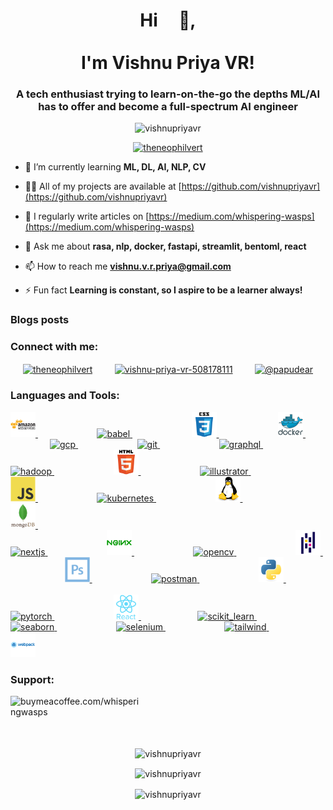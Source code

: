 <h1 align="center">Hi &nbsp; &nbsp; 👋, <br><br> I'm Vishnu Priya VR!</h1>
<h3 align="center">A tech enthusiast trying to learn-on-the-go the depths ML/AI has to offer and become a full-spectrum AI engineer</h3>

<p align="center"> <img src="https://komarev.com/ghpvc/?username=vishnupriyavr&label=Profile%20views&color=0e75b6&style=flat" alt="vishnupriyavr" /> </p>

<p align="center"> <a href="https://twitter.com/theneophilvert" target="blank"><img src="https://img.shields.io/twitter/follow/theneophilvert?logo=twitter&style=for-the-badge" alt="theneophilvert" /></a> </p>

- 🌱 I’m currently learning **ML, DL, AI, NLP, CV**

- 👨‍💻 All of my projects are available at [https://github.com/vishnupriyavr](https://github.com/vishnupriyavr)

- 📝 I regularly write articles on [https://medium.com/whispering-wasps](https://medium.com/whispering-wasps)

- 💬 Ask me about **rasa, nlp, docker, fastapi, streamlit, bentoml, react**

- 📫 How to reach me **vishnu.v.r.priya@gmail.com**

- ⚡ Fun fact **Learning is constant, so I aspire to be a learner always!**

### Blogs posts
<!-- BLOG-POST-LIST:START -->
<!-- BLOG-POST-LIST:END -->

<h3 align="left">Connect with me:</h3>
<p align="center">
<a href="https://twitter.com/theneophilvert" target="blank"><img align="center" src="https://raw.githubusercontent.com/rahuldkjain/github-profile-readme-generator/master/src/images/icons/Social/twitter.svg" alt="theneophilvert" height="30" width="40" /></a>
  &nbsp; &nbsp; &nbsp; &nbsp;
<a href="https://linkedin.com/in/vishnu-priya-vr-508178111" target="blank"><img align="center" src="https://raw.githubusercontent.com/rahuldkjain/github-profile-readme-generator/master/src/images/icons/Social/linked-in-alt.svg" alt="vishnu-priya-vr-508178111" height="30" width="40" /></a>
  &nbsp; &nbsp; &nbsp; &nbsp;
<a href="https://medium.com/@papudear" target="blank"><img align="center" src="https://raw.githubusercontent.com/rahuldkjain/github-profile-readme-generator/master/src/images/icons/Social/medium.svg" alt="@papudear" height="30" width="40" /></a>
</p>

<h3 align="left">Languages and Tools:</h3>
<p align="left"> <a href="https://aws.amazon.com" target="_blank" rel="noreferrer"> <img src="https://raw.githubusercontent.com/devicons/devicon/master/icons/amazonwebservices/amazonwebservices-original-wordmark.svg" alt="aws" width="40" height="40"/> </a> 
 &nbsp; &nbsp; &nbsp; &nbsp; &nbsp; &nbsp; &nbsp; &nbsp; &nbsp; &nbsp; &nbsp; &nbsp;
 <a href="https://babeljs.io/" target="_blank" rel="noreferrer"> <img src="https://www.vectorlogo.zone/logos/babeljs/babeljs-icon.svg" alt="babel" width="40" height="40"/> </a> 
 &nbsp; &nbsp; &nbsp; &nbsp; &nbsp; &nbsp; &nbsp; &nbsp; &nbsp; &nbsp; &nbsp; &nbsp;
 <a href="https://www.w3schools.com/css/" target="_blank" rel="noreferrer"> <img src="https://raw.githubusercontent.com/devicons/devicon/master/icons/css3/css3-original-wordmark.svg" alt="css3" width="40" height="40"/> </a> 
 &nbsp; &nbsp; &nbsp; &nbsp; &nbsp; &nbsp; &nbsp; &nbsp; &nbsp; &nbsp; &nbsp; &nbsp;
 <a href="https://www.docker.com/" target="_blank" rel="noreferrer"> <img src="https://raw.githubusercontent.com/devicons/devicon/master/icons/docker/docker-original-wordmark.svg" alt="docker" width="40" height="40"/> </a> 
 &nbsp; &nbsp; &nbsp; &nbsp; &nbsp; &nbsp; &nbsp; &nbsp; &nbsp; &nbsp; &nbsp; &nbsp;
 <a href="https://cloud.google.com" target="_blank" rel="noreferrer"> <img src="https://www.vectorlogo.zone/logos/google_cloud/google_cloud-icon.svg" alt="gcp" width="40" height="40"/> </a> 
 &nbsp; &nbsp; &nbsp; &nbsp; &nbsp; &nbsp; &nbsp; &nbsp; &nbsp; &nbsp; &nbsp; &nbsp;
 <a href="https://git-scm.com/" target="_blank" rel="noreferrer"> <img src="https://www.vectorlogo.zone/logos/git-scm/git-scm-icon.svg" alt="git" width="40" height="40"/> </a> 
 &nbsp; &nbsp; &nbsp; &nbsp; &nbsp; &nbsp; &nbsp; &nbsp; &nbsp; &nbsp; &nbsp; &nbsp;
 <a href="https://graphql.org" target="_blank" rel="noreferrer"> <img src="https://www.vectorlogo.zone/logos/graphql/graphql-icon.svg" alt="graphql" width="40" height="40"/> </a> 
  &nbsp; &nbsp; &nbsp; &nbsp; &nbsp; &nbsp; &nbsp; &nbsp; &nbsp; &nbsp; &nbsp; &nbsp;
  <br>
 <a href="https://hadoop.apache.org/" target="_blank" rel="noreferrer"> <img src="https://www.vectorlogo.zone/logos/apache_hadoop/apache_hadoop-icon.svg" alt="hadoop" width="40" height="40"/> </a> 
  &nbsp; &nbsp; &nbsp; &nbsp; &nbsp; &nbsp; &nbsp; &nbsp; &nbsp; &nbsp; &nbsp; &nbsp;
 <a href="https://www.w3.org/html/" target="_blank" rel="noreferrer"> <img src="https://raw.githubusercontent.com/devicons/devicon/master/icons/html5/html5-original-wordmark.svg" alt="html5" width="40" height="40"/> </a> 
  &nbsp; &nbsp; &nbsp; &nbsp; &nbsp; &nbsp; &nbsp; &nbsp; &nbsp; &nbsp; &nbsp; &nbsp;
 <a href="https://www.adobe.com/in/products/illustrator.html" target="_blank" rel="noreferrer"> <img src="https://www.vectorlogo.zone/logos/adobe_illustrator/adobe_illustrator-icon.svg" alt="illustrator" width="40" height="40"/> </a> 
  &nbsp; &nbsp; &nbsp; &nbsp; &nbsp; &nbsp; &nbsp; &nbsp; &nbsp; &nbsp; &nbsp; &nbsp;
 <a href="https://developer.mozilla.org/en-US/docs/Web/JavaScript" target="_blank" rel="noreferrer"> <img src="https://raw.githubusercontent.com/devicons/devicon/master/icons/javascript/javascript-original.svg" alt="javascript" width="40" height="40"/> </a> 
  &nbsp; &nbsp; &nbsp; &nbsp; &nbsp; &nbsp; &nbsp; &nbsp; &nbsp; &nbsp; &nbsp; &nbsp;
 <a href="https://kubernetes.io" target="_blank" rel="noreferrer"> <img src="https://www.vectorlogo.zone/logos/kubernetes/kubernetes-icon.svg" alt="kubernetes" width="40" height="40"/> </a> 
  &nbsp; &nbsp; &nbsp; &nbsp; &nbsp; &nbsp; &nbsp; &nbsp; &nbsp; &nbsp; &nbsp; &nbsp;
  <a href="https://www.linux.org/" target="_blank" rel="noreferrer"> <img src="https://raw.githubusercontent.com/devicons/devicon/master/icons/linux/linux-original.svg" alt="linux" width="40" height="40"/> </a>
  &nbsp; &nbsp; &nbsp; &nbsp; &nbsp; &nbsp; &nbsp; &nbsp; &nbsp; &nbsp; &nbsp; &nbsp;
<a href="https://www.mongodb.com/" target="_blank" rel="noreferrer"> <img src="https://raw.githubusercontent.com/devicons/devicon/master/icons/mongodb/mongodb-original-wordmark.svg" alt="mongodb" width="40" height="40"/> </a> 
  &nbsp; &nbsp; &nbsp; &nbsp; &nbsp; &nbsp; &nbsp; &nbsp; &nbsp; &nbsp; &nbsp; &nbsp;
  <br>
<a href="https://nextjs.org/" target="_blank" rel="noreferrer"> <img src="https://cdn.worldvectorlogo.com/logos/nextjs-2.svg" alt="nextjs" width="40" height="40"/> </a> 
 &nbsp; &nbsp; &nbsp; &nbsp; &nbsp; &nbsp; &nbsp; &nbsp; &nbsp; &nbsp; &nbsp; &nbsp;
 <a href="https://www.nginx.com" target="_blank" rel="noreferrer"> <img src="https://raw.githubusercontent.com/devicons/devicon/master/icons/nginx/nginx-original.svg" alt="nginx" width="40" height="40"/> </a> 
 &nbsp; &nbsp; &nbsp; &nbsp; &nbsp; &nbsp; &nbsp; &nbsp; &nbsp; &nbsp; &nbsp; &nbsp;
<a href="https://opencv.org/" target="_blank" rel="noreferrer"> <img src="https://www.vectorlogo.zone/logos/opencv/opencv-icon.svg" alt="opencv" width="40" height="40"/> </a> 
 &nbsp; &nbsp; &nbsp; &nbsp; &nbsp; &nbsp; &nbsp; &nbsp; &nbsp; &nbsp; &nbsp; &nbsp;
<a href="https://pandas.pydata.org/" target="_blank" rel="noreferrer"> <img src="https://raw.githubusercontent.com/devicons/devicon/2ae2a900d2f041da66e950e4d48052658d850630/icons/pandas/pandas-original.svg" alt="pandas" width="40" height="40"/> </a> 
 &nbsp; &nbsp; &nbsp; &nbsp; &nbsp; &nbsp; &nbsp; &nbsp; &nbsp; &nbsp; &nbsp; &nbsp;
<a href="https://www.photoshop.com/en" target="_blank" rel="noreferrer"> <img src="https://raw.githubusercontent.com/devicons/devicon/master/icons/photoshop/photoshop-line.svg" alt="photoshop" width="40" height="40"/> </a> 
 &nbsp; &nbsp; &nbsp; &nbsp; &nbsp; &nbsp; &nbsp; &nbsp; &nbsp; &nbsp; &nbsp; &nbsp;
<a href="https://postman.com" target="_blank" rel="noreferrer"> <img src="https://www.vectorlogo.zone/logos/getpostman/getpostman-icon.svg" alt="postman" width="40" height="40"/> </a> 
 &nbsp; &nbsp; &nbsp; &nbsp; &nbsp; &nbsp; &nbsp; &nbsp; &nbsp; &nbsp; &nbsp; &nbsp;
<a href="https://www.python.org" target="_blank" rel="noreferrer"> <img src="https://raw.githubusercontent.com/devicons/devicon/master/icons/python/python-original.svg" alt="python" width="40" height="40"/> </a> 
 &nbsp; &nbsp; &nbsp; &nbsp; &nbsp; &nbsp; &nbsp; &nbsp; &nbsp; &nbsp; &nbsp; &nbsp;
  <br>
<a href="https://pytorch.org/" target="_blank" rel="noreferrer"> <img src="https://www.vectorlogo.zone/logos/pytorch/pytorch-icon.svg" alt="pytorch" width="40" height="40"/> </a> 
 &nbsp; &nbsp; &nbsp; &nbsp; &nbsp; &nbsp; &nbsp; &nbsp; &nbsp; &nbsp; &nbsp; &nbsp;
<a href="https://reactjs.org/" target="_blank" rel="noreferrer"> <img src="https://raw.githubusercontent.com/devicons/devicon/master/icons/react/react-original-wordmark.svg" alt="react" width="40" height="40"/> </a> 
 &nbsp; &nbsp; &nbsp; &nbsp;&nbsp; &nbsp; &nbsp; &nbsp; &nbsp; &nbsp; &nbsp; &nbsp;
<a href="https://scikit-learn.org/" target="_blank" rel="noreferrer"> <img src="https://upload.wikimedia.org/wikipedia/commons/0/05/Scikit_learn_logo_small.svg" alt="scikit_learn" width="40" height="40"/> </a>
 &nbsp; &nbsp; &nbsp; &nbsp; &nbsp; &nbsp; &nbsp; &nbsp; &nbsp; &nbsp; &nbsp; &nbsp;
<a href="https://seaborn.pydata.org/" target="_blank" rel="noreferrer"> <img src="https://seaborn.pydata.org/_images/logo-mark-lightbg.svg" alt="seaborn" width="40" height="40"/> </a> 
 &nbsp; &nbsp; &nbsp; &nbsp; &nbsp; &nbsp; &nbsp; &nbsp; &nbsp; &nbsp; &nbsp; &nbsp;
<a href="https://www.selenium.dev" target="_blank" rel="noreferrer"> <img src="https://raw.githubusercontent.com/detain/svg-logos/780f25886640cef088af994181646db2f6b1a3f8/svg/selenium-logo.svg" alt="selenium" width="40" height="40"/> </a> 
 &nbsp; &nbsp; &nbsp; &nbsp; &nbsp; &nbsp; &nbsp; &nbsp; &nbsp; &nbsp; &nbsp; &nbsp;
<a href="https://tailwindcss.com/" target="_blank" rel="noreferrer"> <img src="https://www.vectorlogo.zone/logos/tailwindcss/tailwindcss-icon.svg" alt="tailwind" width="40" height="40"/> </a> 
 &nbsp; &nbsp; &nbsp; &nbsp; &nbsp; &nbsp; &nbsp; &nbsp; &nbsp; &nbsp; &nbsp; &nbsp;
<a href="https://webpack.js.org" target="_blank" rel="noreferrer"> <img src="https://raw.githubusercontent.com/devicons/devicon/d00d0969292a6569d45b06d3f350f463a0107b0d/icons/webpack/webpack-original-wordmark.svg" alt="webpack" width="40" height="40"/> </a> </p>

<h3 align="left">Support:</h3>
<p><a href="https://www.buymeacoffee.com/ buymeacoffee.com/wwhisperingwasps "> <img align="left" src="https://cdn.buymeacoffee.com/buttons/v2/default-yellow.png" height="50" width="210" alt=" buymeacoffee.com/whisperingwasps " /></a></p><br><br><br><br>

<p align="center"><img align="center" src="https://github-readme-stats.vercel.app/api/top-langs?username=vishnupriyavr&show_icons=true&locale=en&layout=compact" alt="vishnupriyavr" /></p>

<p align="center"><img align="center" src="https://github-readme-stats.vercel.app/api?username=vishnupriyavr&show_icons=true&locale=en" alt="vishnupriyavr" /></p>

<p align="center"><img align="center" src="https://github-readme-streak-stats.herokuapp.com/?user=vishnupriyavr&" alt="vishnupriyavr" /></p>

